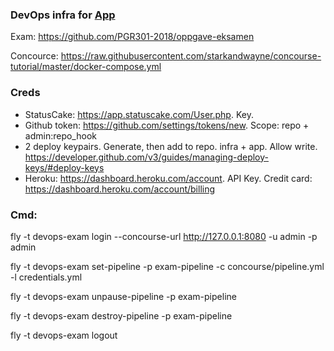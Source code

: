 ### DevOps infra for [App](https://github.com/GardOS/devops-exam-app)

Exam: https://github.com/PGR301-2018/oppgave-eksamen

Concource: https://raw.githubusercontent.com/starkandwayne/concourse-tutorial/master/docker-compose.yml

### Creds

- StatusCake: https://app.statuscake.com/User.php. Key.
- Github token: https://github.com/settings/tokens/new. Scope: repo + admin:repo_hook
- 2 deploy keypairs. Generate, then add to repo. infra + app. Allow write. https://developer.github.com/v3/guides/managing-deploy-keys/#deploy-keys
- Heroku: https://dashboard.heroku.com/account. API Key. Credit card: https://dashboard.heroku.com/account/billing

### Cmd:

fly -t devops-exam login --concourse-url http://127.0.0.1:8080 -u admin -p admin

fly -t devops-exam set-pipeline -p exam-pipeline -c concourse/pipeline.yml -l credentials.yml

fly -t devops-exam unpause-pipeline -p exam-pipeline

fly -t devops-exam destroy-pipeline -p exam-pipeline

fly -t devops-exam logout
